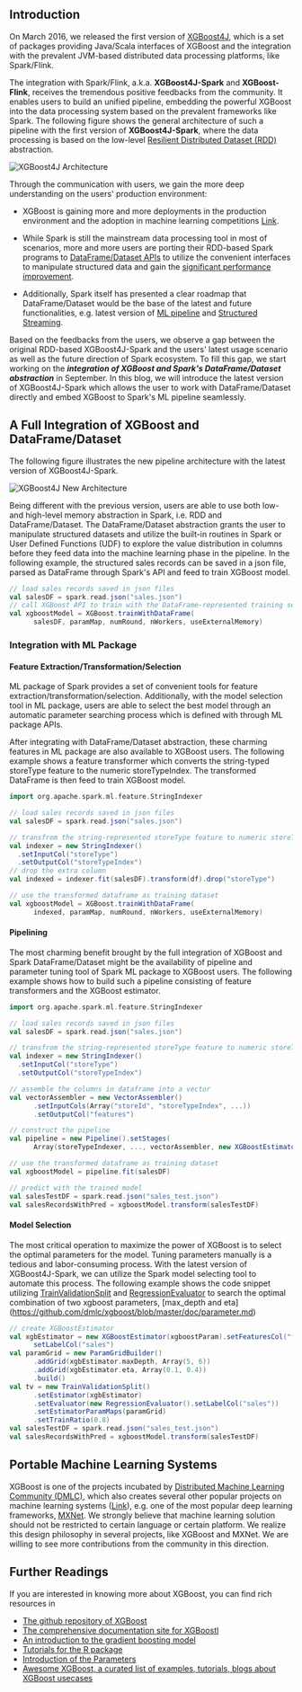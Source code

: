 ## Introduction 

On March 2016, we released the first version of [XGBoost4J](http://dmlc.ml/2016/03/14/xgboost4j-portable-distributed-xgboost-in-spark-flink-and-dataflow.html), which is a set of packages providing Java/Scala interfaces of XGBoost and the integration with the prevalent JVM-based distributed data processing platforms, like Spark/Flink. 

The integration with Spark/Flink, a.k.a. <b>XGBoost4J-Spark</b> and <b>XGBoost-Flink</b>, receives the tremendous positive feedbacks from the community. It enables users to build an unified pipeline, embedding the powerful XGBoost into the data processing system based on the prevalent frameworks like Spark. The following figure shows the general architecture of such a pipeline with the first version of <b>XGBoost4J-Spark</b>, where the data processing is based on the low-level [Resilient Distributed Dataset (RDD)](http://spark.apache.org/docs/latest/programming-guide.html#resilient-distributed-datasets-rdds) abstraction.

![XGBoost4J Architecture](https://raw.githubusercontent.com/dmlc/web-data/master/xgboost/unified_pipeline.png)

Through the communication with users, we gain the more deep understanding on the users' production environment:

* XGBoost is gaining more and more deployments in the production environment and the adoption in machine learning competitions [Link](http://datascience.la/xgboost-workshop-and-meetup-talk-with-tianqi-chen/).

* While Spark is still the mainstream data processing tool in most of scenarios, more and more users are porting their RDD-based Spark programs to [DataFrame/Dataset APIs](http://spark.apache.org/docs/latest/sql-programming-guide.html) to utilize the convenient interfaces to manipulate structured data and gain the [significant performance improvement](https://databricks.com/blog/2016/07/26/introducing-apache-spark-2-0.html).

* Additionally, Spark itself has presented a clear roadmap that DataFrame/Dataset would be the base of the latest and future functionalities, e.g. latest version of [ML pipeline](http://spark.apache.org/docs/latest/ml-guide.html) and [Structured Streaming](http://spark.apache.org/docs/latest/structured-streaming-programming-guide.html). 

Based on the feedbacks from the users, we observe a gap between the original RDD-based XGBoost4J-Spark and the users' latest usage scenario as well as the future direction of Spark ecosystem. To fill this gap, we start working on the <b><i>integration of XGBoost and Spark's DataFrame/Dataset abstraction</i></b> in September. In this blog, we will introduce the latest version of XGBoost4J-Spark which allows the user to work with DataFrame/Dataset directly and embed XGBoost to Spark's ML pipeline seamlessly. 


## A Full Integration of XGBoost and DataFrame/Dataset

The following figure illustrates the new pipeline architecture with the latest version of XGBoost4J-Spark. 

![XGBoost4J New Architecture](https://raw.githubusercontent.com/dmlc/web-data/master/xgboost/unified_pipeline_new.png)

Being different with the previous version, users are able to use both low- and high-level memory abstraction in Spark, i.e. RDD and DataFrame/Dataset. The DataFrame/Dataset abstraction grants the user to manipulate structured datasets and utilize the built-in routines in Spark or User Defined Functions (UDF) to explore the value distribution in columns before they feed data into the machine learning phase in the pipeline. In the following example, the structured sales records can be saved in a json file, parsed as DataFrame through Spark's API and feed to train XGBoost model.

```scala
// load sales records saved in json files
val salesDF = spark.read.json("sales.json")
// call XGBoost API to train with the DataFrame-represented training set
val xgboostModel = XGBoost.trainWithDataFrame(
      salesDF, paramMap, numRound, nWorkers, useExternalMemory)
```

### Integration with ML Package

#### Feature Extraction/Transformation/Selection

ML package of Spark provides a set of convenient tools for feature extraction/transformation/selection. Additionally, with the model selection tool in ML package, users are able to select the best model through an automatic parameter searching process which is defined with through ML package APIs. 

After integrating with DataFrame/Dataset abstraction, these charming features in ML package are also available to XGBoost users. The following example shows a feature transformer which converts the string-typed storeType feature to the numeric storeTypeIndex. The transformed DataFrame is then feed to train XGBoost model.

```scala
import org.apache.spark.ml.feature.StringIndexer

// load sales records saved in json files
val salesDF = spark.read.json("sales.json")

// transfrom the string-represented storeType feature to numeric storeTypeIndex
val indexer = new StringIndexer()
  .setInputCol("storeType")
  .setOutputCol("storeTypeIndex")
// drop the extra column
val indexed = indexer.fit(salesDF).transform(df).drop("storeType")

// use the transformed dataframe as training dataset
val xgboostModel = XGBoost.trainWithDataFrame(
      indexed, paramMap, numRound, nWorkers, useExternalMemory)
```

#### Pipelining

The most charming benefit brought by the full integration of XGBoost and Spark DataFrame/Dataset might be the availability of pipeline and parameter tuning tool of Spark ML package to XGBoost users. The following example shows how to build such a pipeline consisting of feature transformers and the XGBoost estimator.

```scala
import org.apache.spark.ml.feature.StringIndexer

// load sales records saved in json files
val salesDF = spark.read.json("sales.json")

// transfrom the string-represented storeType feature to numeric storeTypeIndex
val indexer = new StringIndexer()
  .setInputCol("storeType")
  .setOutputCol("storeTypeIndex")

// assemble the columns in dataframe into a vector
val vectorAssembler = new VectorAssembler()
      .setInputCols(Array("storeId", "storeTypeIndex", ...))
      .setOutputCol("features")

// construct the pipeline       
val pipeline = new Pipeline().setStages(
      Array(storeTypeIndexer, ..., vectorAssembler, new XGBoostEstimator(Map[String, Any]("num_rounds" -> 100)))

// use the transformed dataframe as training dataset
val xgboostModel = pipeline.fit(salesDF)

// predict with the trained model
val salesTestDF = spark.read.json("sales_test.json")
val salesRecordsWithPred = xgboostModel.transform(salesTestDF)

```

#### Model Selection

The most critical operation to maximize the power of XGBoost is to select the optimal parameters for the model. Tuning parameters manually is a tedious and labor-consuming process. With the latest version of XGBoost4J-Spark, we can utilize the Spark model selecting tool to automate this process. The following example shows the code snippet utilizing [TrainValidationSplit](http://spark.apache.org/docs/latest/api/scala/index.html#org.apache.spark.ml.tuning.TrainValidationSplit) and [RegressionEvaluator](http://spark.apache.org/docs/latest/api/scala/index.html#org.apache.spark.ml.evaluation.RegressionEvaluator) to search the optimal combination of two xgboost parameters, [max_depth and eta] (https://github.com/dmlc/xgboost/blob/master/doc/parameter.md)

```scala
// create XGBoostEstimator 
val xgbEstimator = new XGBoostEstimator(xgboostParam).setFeaturesCol("features").
      setLabelCol("sales")
val paramGrid = new ParamGridBuilder()
      .addGrid(xgbEstimator.maxDepth, Array(5, 6))
      .addGrid(xgbEstimator.eta, Array(0.1, 0.4))
      .build()
val tv = new TrainValidationSplit()
      .setEstimator(xgbEstimator)
      .setEvaluator(new RegressionEvaluator().setLabelCol("sales"))
      .setEstimatorParamMaps(paramGrid)
      .setTrainRatio(0.8)  
val salesTestDF = spark.read.json("sales_test.json")
val salesRecordsWithPred = xgboostModel.transform(salesTestDF)
```

## Portable Machine Learning Systems

XGBoost is one of the projects incubated by [Distributed Machine Learning Community (DMLC)](http://dmlc.ml/), which also creates several other popular projects on machine learning systems ([Link](https://github.com/dmlc/)), e.g. one of the most popular deep learning frameworks, [MXNet](http://mxnet.io/). We strongly believe that machine learning solution should not be restricted to certain language or certain platform. We realize this design philosophy in several projects, like XGBoost and MXNet. We are willing to see more contributions from the community in this direction.


## Further Readings

If you are interested in knowing more about XGBoost, you can find rich resources in

- [The github repository of XGBoost](https://github.com/dmlc/xgboost)
- [The comprehensive documentation site for XGBoostl](http://xgboost.readthedocs.org/en/latest/index.html)
- [An introduction to the gradient boosting model](http://xgboost.readthedocs.org/en/latest/model.html)
- [Tutorials for the R package](xgboost.readthedocs.org/en/latest/R-package/index.html)
- [Introduction of the Parameters](http://xgboost.readthedocs.org/en/latest/parameter.html)
- [Awesome XGBoost, a curated list of examples, tutorials, blogs about XGBoost usecases](https://github.com/dmlc/xgboost/tree/master/demo)


